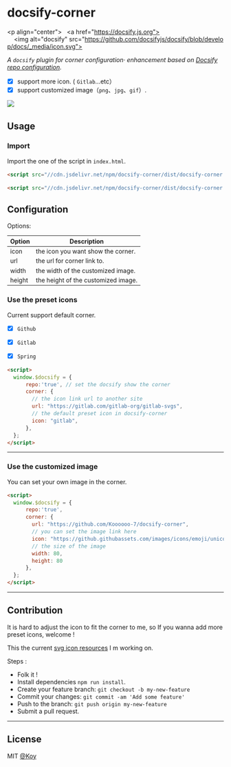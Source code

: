 # docsify-corner


<p align="center">
  <a href="https://docsify.js.org">
    <img alt="docsify" src="https://github.com/docsifyjs/docsify/blob/develop/docs/_media/icon.svg">
  </a>
</p>

*A `docsify` plugin for corner configuration· enhancement based on [Docsify repo configuration](https://docsify.js.org/#/configuration?id=repo).*

- [x] support more icon. ( `Gitlab`...etc）
- [x] support customized image（`png`、`jpg`、`gif`）.

[![](https://data.jsdelivr.com/v1/package/npm/docsify-corner/badge)](https://www.jsdelivr.com/package/npm/docsify-corner)

## Usage



### Import

Import the one of the script in `index.html`.

```html
<script src="//cdn.jsdelivr.net/npm/docsify-corner/dist/docsify-corner.js"></script>
```

```html
<script src="//cdn.jsdelivr.net/npm/docsify-corner/dist/docsify-corner.min.js"></script>
```

## Configuration

Options:

| Option | Description                         |
| ------ | ----------------------------------- |
| icon   | the icon you want show the corner.  |
| url    | the url for corner link to.         |
| width  | the width of the customized image.  |
| height | the height of the customized image. |

### Use the preset icons

Current support default corner.

- [x] `Github`
- [x] `Gitlab`
- [x] `Spring`



```html
<script>
  window.$docsify = {
      repo:'true', // set the docsify show the corner
      corner: {
        // the icon link url to another site  
        url: "https://gitlab.com/gitlab-org/gitlab-svgs", 
        // the default preset icon in docsify-corner  
        icon: "gitlab", 
      },
  };
</script>
```

---

### Use the customized image

You can set your own  image in the corner.

```html
<script>
  window.$docsify = {
      repo:'true',
      corner: {
        url: "https://github.com/Koooooo-7/docsify-corner",
        // you can set the image link here  
        icon: "https://github.githubassets.com/images/icons/emoji/unicode/1f48a.png",
        // the size of the image  
        width: 80,
        height: 80
      },
  };
</script>
```

---

## Contribution

It is hard to adjust the icon to fit the corner to me, so If you wanna add more preset icons, welcome !

This the current [svg icon resources](https://gitlab.com/gitlab-org/gitlab-svgs)  I m working on.

Steps :

- Folk it !
- Install dependencies `npm run install`.
- Create your feature branch: `git checkout -b my-new-feature`
- Commit your changes: `git commit -am 'Add some feature'`
- Push to the branch: `git push origin my-new-feature`
- Submit a pull request.

---

## License

MIT [@Koy](https://github.com/Koooooo-7)

